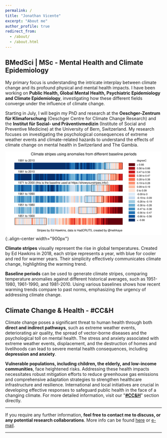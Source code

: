 ```yaml
---
permalink: /
title: "Jonathan Vicente"
excerpt: "About me"
author_profile: true
redirect_from: 
  - /about/
  - /about.html
---
```


BMedSci | MSc - Mental Health and Climate Epidemiology
--
My primary focus is understanding the intricate interplay between climate change and its profound physical and mental health impacts. I have been working on **Public Health, Global Mental Health, Psychiatric Epidemiology and Climate Epidemiology**, investigating how these different fields converge under the influence of climate change. 

Starting in July, I will begin my PhD and research at the **Oeschger-Zentrum für Klimaforschung** (Oeschger Centre for Climate Change Research) and the **Institut für Sozial- und Präventivmedizin** (Institute of Social and Preventive Medicine) at the University of Bern, Switzerland. My research focuses on investigating the psychological consequences of extreme weather events and climate-related hazards to understand the effects of climate change on mental health in Switzerland and The Gambia.

![Illustration of combining vision and language modalities](/images/climate_stripes_2.jfif){:.align-center width="900px"}

**Climate stripes** visually represent the rise in global temperatures. Created by Ed Hawkins in 2018, each stripe represents a year, with blue for cooler and red for warmer years. Their simplicity effectively communicates climate change, highlighting the warming trend.

**Baseline periods** can be used to generate climate stripes, comparing temperature anomalies against different historical averages, such as 1951-1980, 1961-1990, and 1981-2010. Using various baselines shows how recent warming trends compare to past norms, emphasizing the urgency of addressing climate change.

Climate Change & Health - #CC&H
--
Climate change poses a significant threat to human health through both **direct and indirect pathways**, such as extreme weather events, deteriorating air quality, the spread of vector-borne diseases and the psychological toll on mental health. The stress and anxiety associated with extreme weather events, displacement, and the destruction of homes and livelihoods can lead to severe mental health consequences, including **depression and anxiety**. 

**Vulnerable populations, including children, the elderly, and low-income communities**, face heightened risks. Addressing these health impacts necessitates robust mitigation efforts to reduce greenhouse gas emissions and comprehensive adaptation strategies to strengthen healthcare infrastructure and resilience. International and local initiatives are crucial in developing effective responses to safeguard public health in the face of a changing climate. For more detailed information, visit our "**[#CC&H](https://jonvicente.github.io/cc_health/)**" section directly.

------
If you require any further information, **feel free to contact me to discuss, or any potential research collaborations**. More info can be found [here](https://jonvicente.github.io/files/CV_Jonathan-Vicente.pdf) or [e-mail](mailto:jonathanvice@gmail.com). 

------
